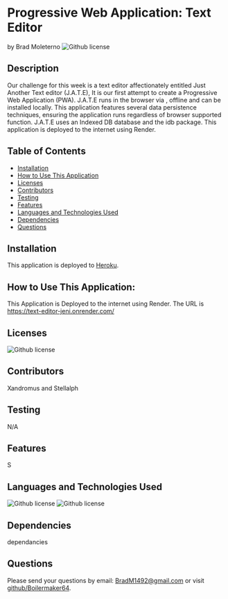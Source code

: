 # Progressive Web Application: Text Editor 
  by Brad Moleterno    ![Github license](https://img.shields.io/badge/license-MIT-blue.svg)
## Description
Our challenge for this week is a text editor affectionately entitled Just Another Text editor (J.A.T.E), It is our first attempt to create a Progressive Web Application (PWA). J.A.T.E runs in the browser via , offline and can be installed locally. This application features several data persistence techniques, ensuring the application runs regardless of browser supported function. J.A.T.E uses an Indexed DB database and the idb package. This application is deployed to the internet using Render. 
## Table of Contents
* [Installation](#installation)
* [How to Use This Application](#how-to-use-this-application)
* [Licenses](#Licenses)
* [Contributors](#contributors)
* [Testing](#testing)
* [Features](#features)
* [Languages and Technologies Used](#languages-and-technologies-used)
* [Dependencies](#dependencies)
* [Questions](#questions)

## Installation
This application is deployed to [Heroku](https://text-editor-jeni.onrender.com).
## How to Use This Application:
This Application is Deployed to the internet using Render. The URL is https://text-editor-jeni.onrender.com/
## Licenses
![Github license](https://img.shields.io/badge/license-MIT-blue.svg)
## Contributors
Xandromus and Stellalph
## Testing
N/A
## Features
S
## Languages and Technologies Used
![Github license](https://img.shields.io/badge/Language-HTML,CSS,JavaScript-blue.svg)
![Github license](https://img.shields.io/badge/Technology-NodeJs-blue.svg)
## Dependencies
dependancies
## Questions
Please send your questions by email:  BradM1492@gmail.com or visit [github/Boilermaker64](https://github.com/Boilermaker64).
